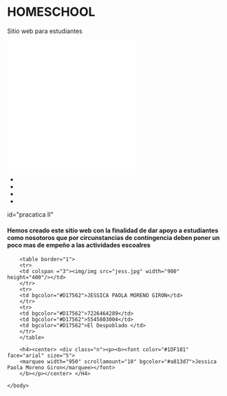 # HOMESCHOOL
Sitio web para estudiantes 
<!DOCTYPE html>
<html>
	<head>
	<meta charset="UTF=8">
	<title>HOME SCHOOL</title>
	<LINK rel="style" type="text/css" href="estilo.css">
	</head>
<body>
  <div aling="center">
<embed src="VIDEO.mp4" width="300"  height="300">


</div>
	<ul class="menu">
	<li><a href="INICIO"></a></li>
	<li><a href="METODOS"></a></li>
	<li><a href="HABITOS"></a></li>
	<li><a href="IMAGENES"></a></li>
	</ul>
<div> id="pracatica II"
</div>
<h4>Hemos creado este sitio web con la finalidad de dar apoyo a estudiantes como nosotoros que por circunstancias de contingencia deben poner un poco mas de empeño a las actividades escoalres</H4>

		<table border="1">
		<tr>
		<td colspan ="3"><img/img src="jess.jpg" width="900" height="400"/></td>
		</tr>
		<tr>
		<td bgcolor="#D17562">JESSICA PAOLA MORENO GIRON</td>
		</tr>
		<tr>
		<td bgcolor="#D17562">7226464289</td>
		<td bgcolor="#D17562">5545803004</td>
		<td bgcolor="#D17562">El Despoblado </td>
		</tr>
		</table>

		<h4><center> <div class="n"><p><b><font color="#1DF181" face="arial" size="5">
		<marquee width="950" scrollamount="10" bgcolor="#a813d7">Jessica Paola Moreno Giron</marquee></font>
		</b></p></center> </H4>

	</body>
</html>
